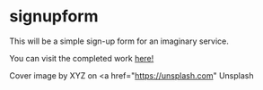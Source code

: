 # signupform

This will be a simple sign-up form for an imaginary service.

You can visit the completed work <a href="https://google.com"> here! </a>

Cover image by XYZ on <a href="https://unsplash.com" Unsplash </a>